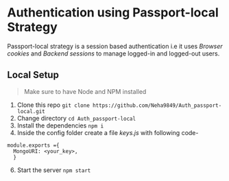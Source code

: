 # Authentication using Passport-local Strategy
Passport-local strategy is a session based authentication i.e it uses *Browser cookies* and *Backend sessions* to manage logged-in and logged-out users.


## Local Setup
> Make sure to have Node and NPM installed
1. Clone this repo
   ``` git clone https://github.com/Neha9849/Auth_passport-local.git  ```
 2. Change directory
  ``` cd Auth_passport-local ```
 3. Install the dependencies
   ``` npm i ```
 4. Inside the config folder create a file *keys.js* with 
   following code-
  ```
  module.exports ={
    MongoURI: <your_key>,
    }
  ```
6. Start the server
   ```npm start ```

## 
